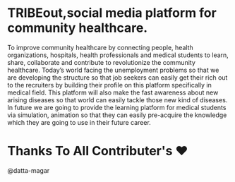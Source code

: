# TRIBEout,social media platform for community healthcare.
To improve community healthcare by connecting people, health organizations, hospitals, health professionals and medical students to learn, share, collaborate and contribute to revolutionize the community healthcare. Today’s world facing the unemployment problems so that we are developing the structure so that job seekers can easily get their rich out to the recruiters by building their profile on this platform specifically in medical field. This platform will also make the fast awareness about new arising diseases so that world  can easily tackle those new kind of diseases. In future we are going to provide the learning platform for medical students via simulation, animation so that they can easily pre-acquire the knowledge which they are going to use in their future career.
# Thanks To All Contributer's ❤️
@datta-magar
